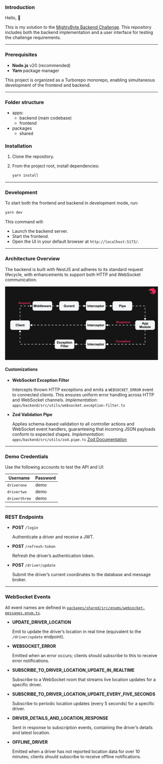 ### Introduction

Hello, 👋

This is my solution to the [MightyByte Backend Challenge](https://docs.google.com/document/d/1ViVqaeGJChHFWCOdyD-HLapPi9yyGQTIUIONzBCfMxI/edit?tab=t.0#heading=h.om8r9lxbkeoc). This repository includes both the backend implementation and a user interface for testing the challenge requirements.

---

### Prerequisites

- **Node.js** v20 (recommended)
- **Yarn** package manager

This project is organized as a Turborepo monorepo, enabling simultaneous development of the frontend and backend.

---

### Folder structure

- apps:
  - backend (main codebase)
  - frontend
- packages
  - shared

### Installation

1. Clone the repository.
2. From the project root, install dependencies:

   ```bash
   yarn install
   ```

---

### Development

To start both the frontend and backend in development mode, run:

```bash
yarn dev
```

This command will:

- Launch the backend server.
- Start the frontend.
- Open the UI in your default browser at `http://localhost:5173/`.

---

### Architecture Overview

The backend is built with NestJS and adheres to its standard request lifecycle, with enhancements to support both HTTP and WebSocket communication.

![NestJS Request Lifecycle](docs/images/request-life-cycle.webp)

#### Customizations

- **WebSocket Exception Filter**

  Intercepts thrown HTTP exceptions and emits a `WEBSOCKET_ERROR` event to connected clients. This ensures uniform error handling across HTTP and WebSocket channels.
  _Implementation_: `apps/backend/src/utils/websocket.exception-filter.ts`

- **Zod Validation Pipe**

  Applies schema-based validation to all controller actions and WebSocket event handlers, guaranteeing that incoming JSON payloads conform to expected shapes.
  _Implementation_: `apps/backend/src/utils/zod.pipe.ts`
  [Zod Documentation](https://zod.dev/)

---

### Demo Credentials

Use the following accounts to test the API and UI:

| Username      | Password |
| ------------- | -------- |
| `driverone`   | demo     |
| `drivertwo`   | demo     |
| `driverthree` | demo     |

---

### REST Endpoints

- **POST** `/login`

  Authenticate a driver and receive a JWT.

- **POST** `/refresh-token`

  Refresh the driver’s authentication token.

- **POST** `/driver/update`

  Submit the driver’s current coordinates to the database and message broker.

---

### WebSocket Events

All event names are defined in [`packages/shared/src/enums/websocket-messages.enum.ts`](packages/shared/src/enums/websocket-messages.enum.ts).

- **UPDATE_DRIVER_LOCATION**

  Emit to update the driver’s location in real time (equivalent to the `/driver/update` endpoint).

- **WEBSOCKET_ERROR**

  Emitted when an error occurs; clients should subscribe to this to receive error notifications.

- **SUBSCRIBE_TO_DRIVER_LOCATION_UPDATE_IN_REALTIME**

  Subscribe to a WebSocket room that streams live location updates for a specific driver.

- **SUBSCRIBE_TO_DRIVER_LOCATION_UPDATE_EVERY_FIVE_SECONDS**

  Subscribe to periodic location updates (every 5 seconds) for a specific driver.

- **DRIVER_DETAILS_AND_LOCATION_RESPONSE**

  Sent in response to subscription events, containing the driver’s details and latest location.

- **OFFLINE_DRIVER**

  Emitted when a driver has not reported location data for over 10 minutes; clients should subscribe to receive offline notifications.
